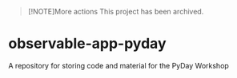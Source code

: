 > [!NOTE]More actions
> This project has been archived.


# observable-app-pyday
A repository for storing code and material for the PyDay Workshop
